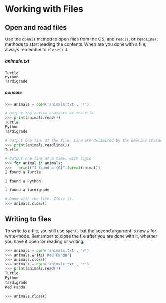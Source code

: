 # Working with Files

## Open and read files

Use the `open()` method to open files from the OS, and `read()`, or `readline()` methods to start reading the contents. When are you done with a file, always remember to `close()` it.


##### animals.txt

```
Turtle
Python
Tardigrade
```

##### console

```python
>>> animals = open('animals.txt', 'r')

# Output the entire contents of the file
>>> print(animals.read())
Turtle
Python
Tardigrade

# Output one line of the file. Line are delimited by the newline character
>>> print(animals.readline())
Turtle

# Output one line at a time, with logic
>>> for animal in animals:
>>>   print("I found a {0}".format(animal))
I found a Turtle

I found a Python

I found a Tardigrade

# Done with the file. Close it.
>>> animals.close()
```

## Writing to files

To write to a file, you still use `open()` but the second argument is now `w` for write-mode. Remember to close the file after you are done with it, whether you have it open for reading or writing.

```python
>>> animals = open('animals.txt', 'w')
>>> animals.write('Red Panda')
>>> animals.close()
>>> animals = open('animals.txt', 'r')
>>> print(animals.read())
Turtle
Python
Tardigrade
Red Panda

>>> animals.close()
```
